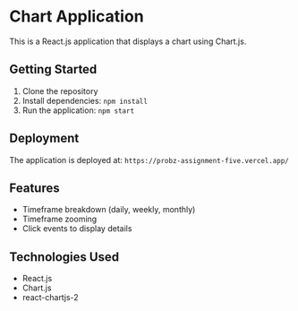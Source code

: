 # Chart Application

This is a React.js application that displays a chart using Chart.js.

## Getting Started

1. Clone the repository
2. Install dependencies: `npm install`
3. Run the application: `npm start`

## Deployment

The application is deployed at: `https://probz-assignment-five.vercel.app/`

## Features

- Timeframe breakdown (daily, weekly, monthly)
- Timeframe zooming
- Click events to display details
  

## Technologies Used

- React.js
- Chart.js
- react-chartjs-2

